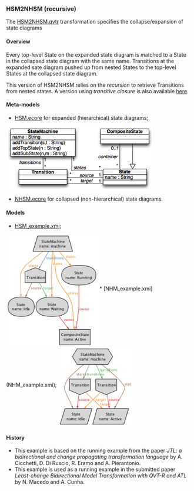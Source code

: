 ### HSM2NHSM (recursive)
The [HSM2NHSM.qvtr](HSM2NHSM.qvtr) transformation specifies the collapse/expansion of state diagrams

#### Overview
Every top-level State on the expanded state diagram is matched to a State in the collapsed state diagram with the same name. Transitions at the expanded sate diagram pushed up from nested States to the top-level States at the collapsed state diagram.

This version of HSM2NHSM relies on the *recursion* to retrieve Transitions from nested states. A version using *transitive closure* is also available [here](../HSM2NHSM_closure/).

#### Meta-models
* [HSM.ecore](HSM.ecore) for expanded (hierarchical) state diagrams;

<img src="HSM_metamodel.png" alt="HSM metamodel" width="400px" align="middle"/>

* [NHSM.ecore](NHSM.ecore) for collapsed (non-hierarchical) state diagrams.

#### Models
* [HSM_example.xmi](HSM_example.xmi);

<img src="HSM_model.png" alt="HSM model" width="250px" align="middle"/>
* [NHM_example.xmi](NHM_example.xmi);

<img src="NHM_model.png" alt="NHSM model" width="200px" align="middle"/>

#### History
* This example is based on the running example from the paper *JTL: a bidirectional and change propagating transformation language* by A. Cicchetti, D. Di Ruscio, R. Eramo and A. Pierantonio.
* This example is used as a running example in the submitted paper *Least-change Bidirectional Model Transformation with QVT-R and ATL* by N. Macedo and A. Cunha.
